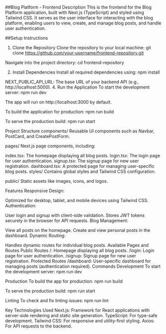 ##Blog Platform - Frontend
Description
This is the frontend for the Blog Platform application, built with Next.js (TypeScript) and styled using Tailwind CSS. It serves as the user interface for interacting with the blog platform, enabling users to view, create, and manage blog posts, and handle user authentication.

##Setup Instructions
1. Clone the Repository
Clone the repository to your local machine:
git clone https://github.com/your-username/frontend-repository.git

Navigate into the project directory:
cd frontend-repository

2. Install Dependencies
Install all required dependencies using:
npm install

NEXT_PUBLIC_API_URL: The base URL of your backend API (e.g., http://localhost:5000).
4. Run the Application
To start the development server:
npm run dev

The app will run on http://localhost:3000 by default.

To build the application for production:
npm run build

To serve the production build:
npm run start

Project Structure
components/
Reusable UI components such as Navbar, PostCard, and CreatePostForm.

pages/
Next.js page components, including:

index.tsx: The homepage displaying all blog posts.
login.tsx: The login page for user authentication.
signup.tsx: The signup page for new user registration.
dashboard.tsx: A protected page for managing user-specific blog posts.
styles/
Contains global styles and Tailwind CSS configuration.

public/
Static assets like images, icons, and logos.

Features
Responsive Design:

Optimized for desktop, tablet, and mobile devices using Tailwind CSS.
Authentication:

User login and signup with client-side validation.
Stores JWT tokens securely in the browser for API requests.
Blog Management:

View all posts on the homepage.
Create and view personal posts in the dashboard.
Dynamic Routing:

Handles dynamic routes for individual blog posts.
Available Pages and Routes
Public Routes
/: Homepage displaying all blog posts.
/login: Login page for user authentication.
/signup: Signup page for new user registration.
Protected Routes
/dashboard: User-specific dashboard for managing posts (authentication required).
Commands
Development
To start the development server:
npm run dev

Production
To build the app for production:
npm run build

To serve the production build:
npm run start

Linting
To check and fix linting issues:
npm run lint

Key Technologies Used
Next.js: Framework for React applications with server-side rendering and static site generation.
TypeScript: For type-safe development.
Tailwind CSS: For responsive and utility-first styling.
Axios: For API requests to the backend.


